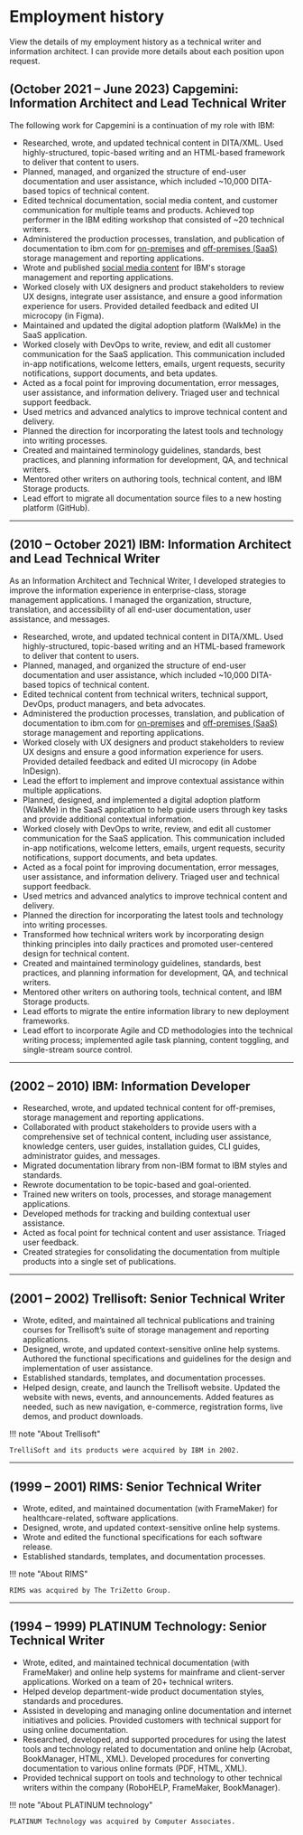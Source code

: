 # Employment history

View the details of my employment history as a technical writer and information architect. I can provide more details about each position upon request.

## \(October 2021 – June 2023) **Capgemini**: Information Architect and Lead Technical Writer

The following work for Capgemini is a continuation of my role with IBM:

* Researched, wrote, and updated technical content in DITA/XML. Used highly-structured, topic-based writing and an HTML-based framework to deliver that content to users. 
* Planned, managed, and organized the structure of end-user documentation and user assistance, which included ~10,000 DITA-based topics of technical content.
* Edited technical documentation, social media content, and customer communication for multiple teams and products. Achieved top performer in the IBM editing workshop that consisted of ~20 technical writers.
* Administered the production processes, translation, and publication of documentation to ibm.com for <a href="https://www.ibm.com/docs/en/spectrum-control/5.4.10" target="_blank">on-premises</a> and <a href="https://www.ibm.com/docs/en/storage-insights" target="_blank">off-premises (SaaS)</a> storage management and reporting applications.
* Wrote and published [social media content](writing-samples.md#social-media) for IBM's storage management and reporting applications.
* Worked closely with UX designers and product stakeholders to review UX designs, integrate user assistance, and ensure a good information experience for users. Provided detailed feedback and edited UI microcopy (in Figma).
* Maintained and updated the digital adoption platform (WalkMe) in the SaaS application.
* Worked closely with DevOps to write, review, and edit all customer communication for the SaaS application. This communication included in-app notifications, welcome letters, emails, urgent requests, security notifications, support documents, and beta updates. 
* Acted as a focal point for improving documentation, error messages, user assistance, and information delivery. Triaged user and technical support feedback.
* Used metrics and advanced analytics to improve technical content and delivery.
* Planned the direction for incorporating the latest tools and technology into writing processes.
* Created and maintained terminology guidelines, standards, best practices, and planning information for development, QA, and technical writers.
* Mentored other writers on authoring tools, technical content, and IBM Storage products.
* Lead effort to migrate all documentation source files to a new hosting platform (GitHub).

---

## \(2010 – October 2021) **IBM**: Information Architect and Lead Technical Writer

As an Information Architect and Technical Writer, I developed strategies to improve the information experience in enterprise-class, storage management applications. I managed the organization, structure, translation, and accessibility of all end-user documentation, user assistance, and messages. 

* Researched, wrote, and updated technical content in DITA/XML. Used highly-structured, topic-based writing and an HTML-based framework to deliver that content to users. 
* Planned, managed, and organized the structure of end-user documentation and user assistance, which included ~10,000 DITA-based topics of technical content.
* Edited technical content from technical writers, technical support, DevOps, product managers, and beta advocates.
* Administered the production processes, translation, and publication of documentation to ibm.com for <a href="https://www.ibm.com/docs/en/spectrum-control/5.4.10" target="_blank">on-premises</a> and <a href="https://www.ibm.com/docs/en/storage-insights" target="_blank">off-premises (SaaS)</a> storage management and reporting applications. 
* Worked closely with UX designers and product stakeholders to review UX designs and ensure a good information experience for users. Provided detailed feedback and edited UI microcopy (in Adobe InDesign).
* Lead the effort to implement and improve contextual assistance within multiple applications.
* Planned, designed, and implemented a digital adoption platform (WalkMe) in the SaaS application to help guide users through key tasks and provide additional contextual information.
* Worked closely with DevOps to write, review, and edit all customer communication for the SaaS application. This communication included in-app notifications, welcome letters, emails, urgent requests, security notifications, support documents, and beta updates. 
* Acted as a focal point for improving documentation, error messages, user assistance, and information delivery. Triaged user and technical support feedback.
* Used metrics and advanced analytics to improve technical content and delivery.
* Planned the direction for incorporating the latest tools and technology into writing processes.
* Transformed how technical writers work by incorporating design thinking principles into daily practices and promoted user-centered design for technical content. 
* Created and maintained terminology guidelines, standards, best practices, and planning information for development, QA, and technical writers.
* Mentored other writers on authoring tools, technical content, and IBM Storage products.
* Lead efforts to migrate the entire information library to new deployment frameworks.
* Lead effort to incorporate Agile and CD methodologies into the technical writing process; implemented agile task planning, content toggling, and single-stream source control.

---

## \(2002 – 2010) **IBM**: Information Developer

* Researched, wrote, and updated technical content for off-premises, storage management and reporting applications.
* Collaborated with product stakeholders to provide users with a comprehensive set of technical content, including user assistance, knowledge centers, user guides, installation guides, CLI guides, administrator guides, and messages.
* Migrated documentation library from non-IBM format to IBM styles and standards.
* Rewrote documentation to be topic-based and goal-oriented.
* Trained new writers on tools, processes, and storage management applications.
* Developed methods for tracking and building contextual user assistance.
* Acted as focal point for technical content and user assistance. Triaged user feedback.
* Created strategies for consolidating the documentation from multiple products into a single set of publications.

---

## \(2001 – 2002) **Trellisoft**: Senior Technical Writer

* Wrote, edited, and maintained all technical publications and training courses for Trellisoft’s suite of storage management and reporting applications.
* Designed, wrote, and updated context-sensitive online help systems. Authored the functional specifications and guidelines for the design and implementation of user assistance.
* Established standards, templates, and documentation processes.
* Helped design, create, and launch the Trellisoft website. Updated the website with news, events, and announcements. Added features as needed, such as new navigation, e-commerce, registration forms, live demos, and product downloads.

!!! note "About Trellisoft"

    TrelliSoft and its products were acquired by IBM in 2002.

---

## \(1999 – 2001) **RIMS**: Senior Technical Writer

* Wrote, edited, and maintained documentation (with FrameMaker) for healthcare-related, software applications.
* Designed, wrote, and updated context-sensitive online help systems. 
* Wrote and edited the functional specifications for each software release.
* Established standards, templates, and documentation processes.

!!! note "About RIMS"

    RIMS was acquired by The TriZetto Group.

---

## \(1994 – 1999) **PLATINUM Technology**: Senior Technical Writer 

* Wrote, edited, and maintained technical documentation (with FrameMaker) and online help systems for mainframe and client-server applications. Worked on a team of 20+ technical writers.
* Helped develop department-wide product documentation styles, standards and procedures.
* Assisted in developing and managing online documentation and internet initiatives and policies. Provided customers with technical support for using online documentation.
* Researched, developed, and supported procedures for using the latest tools and technology related to documentation and online help (Acrobat, BookManager, HTML, XML). Developed procedures for converting documentation to various online formats (PDF, HTML, XML).
* Provided technical support on tools and technology to other technical writers within the company (RoboHELP, FrameMaker, BookManager).

!!! note "About PLATINUM technology"

    PLATINUM Technology was acquired by Computer Associates.
